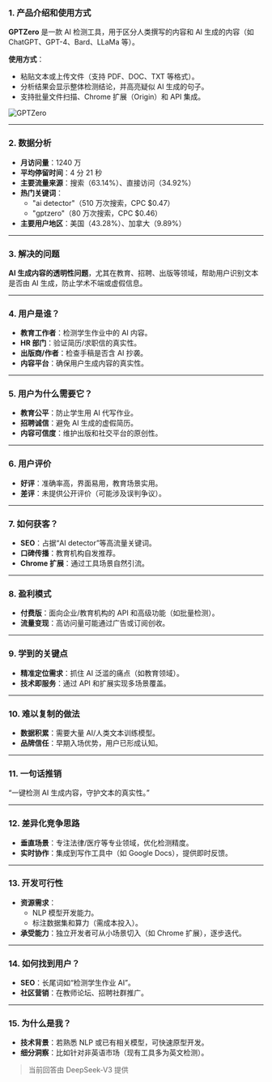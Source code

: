 ### 1. 产品介绍和使用方式  
**GPTZero** 是一款 AI 检测工具，用于区分人类撰写的内容和 AI 生成的内容（如 ChatGPT、GPT-4、Bard、LLaMa 等）。  

**使用方式**：  
- 粘贴文本或上传文件（支持 PDF、DOC、TXT 等格式）。  
- 分析结果会显示整体检测结论，并高亮疑似 AI 生成的句子。  
- 支持批量文件扫描、Chrome 扩展（Origin）和 API 集成。  

![GPTZero](https://cdn-images.toolify.ai/168354660803933464.jpg)  

---

### 2. 数据分析  
- **月访问量**：1240 万  
- **平均停留时间**：4 分 21 秒  
- **主要流量来源**：搜索（63.14%）、直接访问（34.92%）  
- **热门关键词**：  
  - "ai detector"（510 万次搜索，CPC $0.47）  
  - "gptzero"（80 万次搜索，CPC $0.46）  
- **主要用户地区**：美国（43.28%）、加拿大（9.89%）  

---

### 3. 解决的问题  
**AI 生成内容的透明性问题**，尤其在教育、招聘、出版等领域，帮助用户识别文本是否由 AI 生成，防止学术不端或虚假信息。  

---

### 4. 用户是谁？  
- **教育工作者**：检测学生作业中的 AI 内容。  
- **HR 部门**：验证简历/求职信的真实性。  
- **出版商/作者**：检查手稿是否含 AI 抄袭。  
- **内容平台**：确保用户生成内容的真实性。  

---

### 5. 用户为什么需要它？  
- **教育公平**：防止学生用 AI 代写作业。  
- **招聘诚信**：避免 AI 生成的虚假简历。  
- **内容可信度**：维护出版和社交平台的原创性。  

---

### 6. 用户评价  
- **好评**：准确率高，界面易用，教育场景实用。  
- **差评**：未提供公开评价（可能涉及误判争议）。  

---

### 7. 如何获客？  
- **SEO**：占据“AI detector”等高流量关键词。  
- **口碑传播**：教育机构自发推荐。  
- **Chrome 扩展**：通过工具场景自然引流。  

---

### 8. 盈利模式  
- **付费版**：面向企业/教育机构的 API 和高级功能（如批量检测）。  
- **流量变现**：高访问量可能通过广告或订阅创收。  

---

### 9. 学到的关键点  
- **精准定位需求**：抓住 AI 泛滥的痛点（如教育领域）。  
- **技术即服务**：通过 API 和扩展实现多场景覆盖。  

---

### 10. 难以复制的做法  
- **数据积累**：需要大量 AI/人类文本训练模型。  
- **品牌信任**：早期入场优势，用户已形成认知。  

---

### 11. 一句话推销  
“一键检测 AI 生成内容，守护文本的真实性。”  

---

### 12. 差异化竞争思路  
- **垂直场景**：专注法律/医疗等专业领域，优化检测精度。  
- **实时协作**：集成到写作工具中（如 Google Docs），提供即时反馈。  

---

### 13. 开发可行性  
- **资源需求**：  
  - NLP 模型开发能力。  
  - 标注数据集和算力（需成本投入）。  
- **承受能力**：独立开发者可从小场景切入（如 Chrome 扩展），逐步迭代。  

---

### 14. 如何找到用户？  
- **SEO**：长尾词如“检测学生作业 AI”。  
- **社区营销**：在教师论坛、招聘社群推广。  

---

### 15. 为什么是我？  
- **技术背景**：若熟悉 NLP 或已有相关模型，可快速原型开发。  
- **细分洞察**：比如针对非英语市场（现有工具多为英文检测）。  

> 当前回答由 DeepSeek-V3 提供